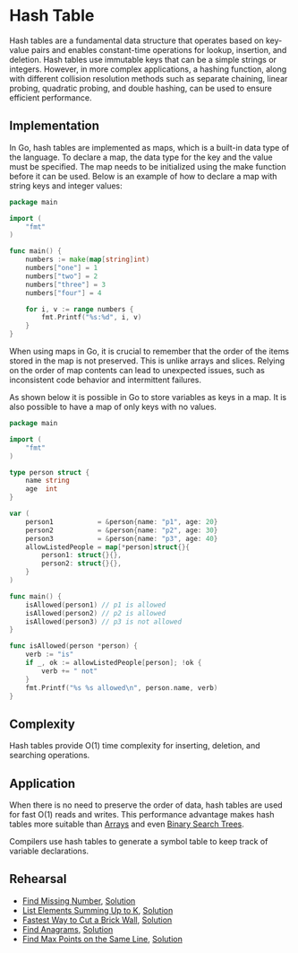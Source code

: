 # Hash Table

Hash tables are a fundamental data structure that operates based on key-value pairs and enables constant-time operations for lookup, insertion, and deletion. Hash tables use immutable keys that can be a simple strings or integers. However, in more complex applications, a hashing function, along with different collision resolution methods such as separate chaining, linear probing, quadratic probing, and double hashing, can be used to ensure efficient performance.

## Implementation

In Go, hash tables are implemented as maps, which is a built-in data type of the language. To declare a map, the data type for the key and the value must be specified. The map needs to be initialized using the make function before it can be used. Below is an example of how to declare a map with string keys and integer values:

```Go
package main

import (
	"fmt"
)

func main() {
	numbers := make(map[string]int)
	numbers["one"] = 1
	numbers["two"] = 2
	numbers["three"] = 3
	numbers["four"] = 4

	for i, v := range numbers {
		fmt.Printf("%s:%d", i, v)
	}
}
```

When using maps in Go, it is crucial to remember that the order of the items stored in the map is not preserved. This is unlike arrays and slices. Relying on the order of map contents can lead to unexpected issues, such as inconsistent code behavior and intermittent failures.

As shown below it is possible in Go to store variables as keys in a map. It is also possible to have a map of only keys with no values.

```Go
package main

import (
	"fmt"
)

type person struct {
	name string
	age  int
}

var (
	person1           = &person{name: "p1", age: 20}
	person2           = &person{name: "p2", age: 30}
	person3           = &person{name: "p3", age: 40}
	allowListedPeople = map[*person]struct{}{
		person1: struct{}{},
		person2: struct{}{},
	}
)

func main() {
	isAllowed(person1) // p1 is allowed
	isAllowed(person2) // p2 is allowed
	isAllowed(person3) // p3 is not allowed
}

func isAllowed(person *person) {
	verb := "is"
	if _, ok := allowListedPeople[person]; !ok {
		verb += " not"
	}
	fmt.Printf("%s %s allowed\n", person.name, verb)
}
```

## Complexity

Hash tables provide O(1) time complexity for inserting, deletion, and searching operations.

## Application

When there is no need to preserve the order of data, hash tables are used for fast O(1) reads and writes. This performance advantage makes hash tables more suitable than [Arrays](../arrays) and even [Binary Search Trees](../tree).

Compilers use hash tables to generate a symbol table to keep track of variable declarations.

## Rehearsal

* [Find Missing Number](missing_number_test.go), [Solution](missing_number.go)
* [List Elements Summing Up to K](sum_up_to_k_test.go), [Solution](sum_up_to_k.go)
* [Fastest Way to Cut a Brick Wall](cut_brick_wall_test.go), [Solution](cut_brick_wall.go)
* [Find Anagrams](find_anagrams_test.go), [Solution](find_anagrams.go)
* [Find Max Points on the Same Line](max_points_on_line_test.go), [Solution](max_points_on_line.go)
